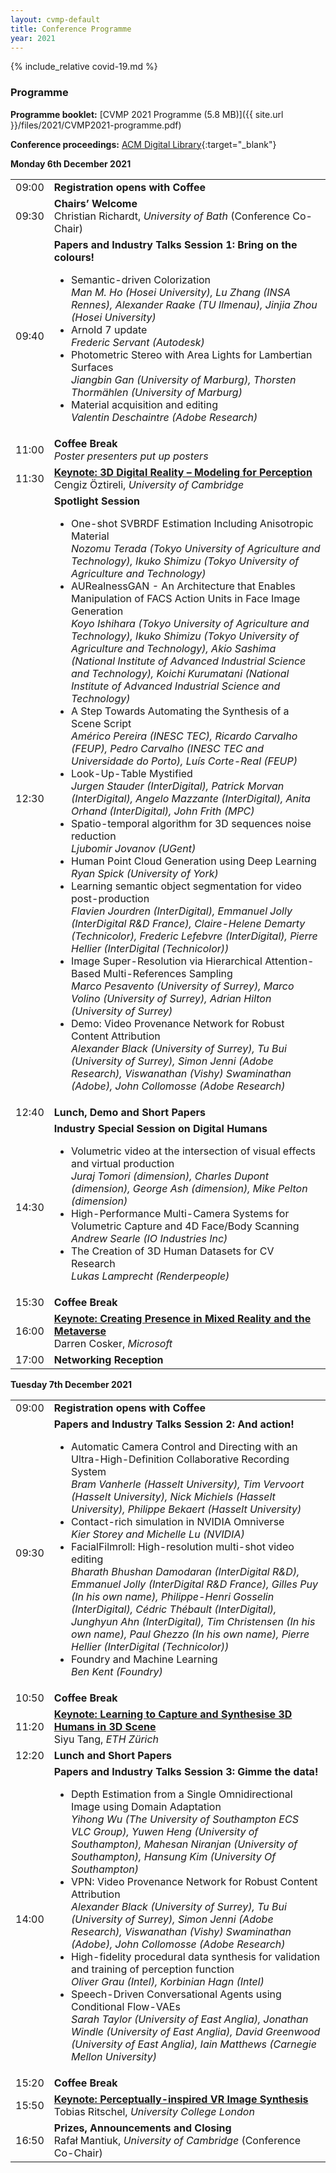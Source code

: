 ```yaml
---
layout: cvmp-default
title: Conference Programme
year: 2021
---
```


{% include_relative covid-19.md %}

### Programme ###

<strong>Programme booklet:</strong>
[CVMP 2021 Programme (5.8 MB)]({{ site.url }}/files/2021/CVMP2021-programme.pdf)

<strong>Conference proceedings:</strong>
[ACM Digital Library](https://doi.org/10.1145/3485441){:target="_blank"}

<div class="col-12 col-sm-12 col-lg-12">
	<a name="monday"></a>
	<div class="panel panel-default">
		<div class="panel-heading"><b>Monday 6th December 2021</b></div>
		<table class="table table-striped">
			<tr>
				<td>09:00</td>
				<td><b>Registration opens with Coffee</b></td>
			</tr>
			<tr>
				<td>09:30</td>
				<td><b>Chairs’ Welcome</b><br/>Christian Richardt, <i>University of Bath</i> (Conference Co-Chair)</td>
			</tr>
			<tr>
				<td>09:40</td>
				<td><b>Papers and Industry Talks Session 1: Bring on the colours!</b><br/>
					<ul>
						<li>Semantic-driven Colorization<br/><i>Man M. Ho (Hosei University), Lu Zhang (INSA Rennes), Alexander Raake (TU Ilmenau), Jinjia Zhou (Hosei University)</i></li>
						<li>Arnold 7 update<br/><i>Frederic Servant (Autodesk)</i></li>
						<li>Photometric Stereo with Area Lights for Lambertian Surfaces<br/><i>Jiangbin Gan (University of Marburg), Thorsten Thormählen (University of Marburg)</i></li>
						<li>Material acquisition and editing<br/><i>Valentin Deschaintre (Adobe Research)</i></li>
					</ul>
				</td>
			</tr>
			<tr>
				<td>11:00</td>
				<td><b>Coffee Break</b><br/><i>Poster presenters put up posters</i></td>
			</tr>	
			<tr>
				<td>11:30</td>
				<td><a href="/2021/keynotes/#CO"><b>Keynote: 3D Digital Reality – Modeling for Perception</b></a><br/>Cengiz Öztireli, <i>University of Cambridge</i></td>
			</tr>
			<tr>
				<td>12:30</td>
				<td><b>Spotlight Session</b><br/>
					<ul>
						<li>One-shot SVBRDF Estimation Including Anisotropic Material<br/><i>Nozomu Terada (Tokyo University of Agriculture and Technology), Ikuko Shimizu (Tokyo University of Agriculture and Technology)</i></li>
						<li>AURealnessGAN - An Architecture that Enables Manipulation of FACS Action Units in Face Image Generation<br/><i>Koyo Ishihara (Tokyo University of Agriculture and Technology), Ikuko Shimizu (Tokyo University of Agriculture and Technology), Akio Sashima (National Institute of Advanced Industrial Science and Technology), Koichi Kurumatani (National Institute of Advanced Industrial Science and Technology)</i></li>
						<li>A Step Towards Automating the Synthesis of a Scene Script<br/><i>Américo Pereira (INESC TEC), Ricardo Carvalho (FEUP), Pedro Carvalho (INESC TEC and Universidade do Porto), Luís Corte-Real (FEUP)</i></li>
						<li>Look-Up-Table Mystified<br/><i>Jurgen Stauder (InterDigital), Patrick Morvan (InterDigital), Angelo Mazzante (InterDigital), Anita Orhand (InterDigital), John Frith (MPC)</i></li>
						<li>Spatio-temporal algorithm for 3D sequences noise reduction<br/><i>Ljubomir Jovanov (UGent)</i></li>
						<li>Human Point Cloud Generation using Deep Learning<br/><i>Ryan Spick (University of York)</i></li>
						<li>Learning semantic object segmentation for video post-production<br/><i>Flavien Jourdren (InterDigital), Emmanuel Jolly (InterDigital R&D France), Claire-Helene Demarty (Technicolor), Frederic Lefebvre (InterDigital), Pierre Hellier (InterDigital (Technicolor))</i></li>
						<li>Image Super-Resolution via Hierarchical Attention-Based Multi-References Sampling<br/><i>Marco Pesavento (University of Surrey), Marco Volino (University of Surrey), Adrian Hilton (University of Surrey)</i></li>
						<li>Demo: Video Provenance Network for Robust Content Attribution<br/><i>Alexander Black (University of Surrey), Tu Bui (University of Surrey), Simon Jenni (Adobe Research), Viswanathan (Vishy) Swaminathan (Adobe), John Collomosse (Adobe Research)</i></li>
					</ul>
				</td>
			</tr>
			<tr>
				<td>12:40</td>
				<td><b>Lunch, Demo and Short Papers</b></td>
			</tr>
			<tr>
				<td>14:30</td>
				<td><b>Industry Special Session on Digital Humans</b><br/>
					<ul>
						<li>Volumetric video at the intersection of visual effects and virtual production<br/><i>Juraj Tomori (dimension), Charles Dupont (dimension), George Ash (dimension), Mike Pelton (dimension)</i></li>
						<li>High-Performance Multi-Camera Systems for Volumetric Capture and 4D Face/Body Scanning<br/><i>Andrew Searle (IO Industries Inc)</i></li>
						<li>The Creation of 3D Human Datasets for CV Research<br/><i>Lukas Lamprecht (Renderpeople)</i></li>						
					</ul>
				</td>
			</tr>		
			<tr>
				<td>15:30</td>
				<td><b>Coffee Break</b></td>
			</tr>	
			<tr>
				<td>16:00</td>
				<td><a href="/2021/keynotes/#DC"><b>Keynote: Creating Presence in Mixed Reality and the Metaverse</b></a><br/>Darren Cosker, <i>Microsoft</i></td>
			</tr>
			<tr>
				<td>17:00</td>
				<td><b>Networking Reception</b></td>
			</tr>
		</table>
	</div>
	<a name="tuesday"></a>
	<div class="panel panel-default">
		<div class="panel-heading"><b>Tuesday 7th December 2021</b></div>
		<table class="table table-striped">
			<tr>
				<td>09:00</td>
				<td><b>Registration opens with Coffee</b></td>
			</tr>
			<tr>
				<td>09:30</td>
				<td><b>Papers and Industry Talks Session 2: And action!</b><br/>
					<ul>
						<li>Automatic Camera Control and Directing with an Ultra-High-Definition Collaborative Recording System<br/><i>Bram Vanherle (Hasselt University), Tim Vervoort (Hasselt University), Nick Michiels (Hasselt University), Philippe Bekaert (Hasselt University)</i></li>
						<li>Contact-rich simulation in NVIDIA Omniverse<br/><i>Kier Storey and Michelle Lu (NVIDIA)</i></li>
						<li>FacialFilmroll: High-resolution multi-shot video editing<br/><i>Bharath Bhushan Damodaran (InterDigital R&D), Emmanuel Jolly (InterDigital R&D France), Gilles Puy (In his own name), Philippe-Henri Gosselin (InterDigital), Cédric Thébault (InterDigital), Junghyun Ahn (InterDigital), Tim Christensen (In his own name), Paul Ghezzo (In his own name), Pierre Hellier (InterDigital (Technicolor))</i></li>
						<li>Foundry and Machine Learning<br/><i>Ben Kent (Foundry)</i></li>
					</ul>
				</td>
			</tr>
			<tr>
				<td>10:50</td>
				<td><b>Coffee Break</b></td>
			</tr>	
			<tr>
				<td>11:20</td><td><a href="/2021/keynotes/#ST"><b>Keynote: Learning to Capture and Synthesise 3D Humans in 3D Scene</b></a><br/>Siyu Tang, <i>ETH Zürich</i></td>
			</tr>
			<tr>
				<td>12:20</td>
				<td><b>Lunch and Short Papers</b></td>
			</tr>
			<tr>
				<td>14:00</td>
				<td><b>Papers and Industry Talks Session 3: Gimme the data!</b><br/>
					<ul>
						<li>Depth Estimation from a Single Omnidirectional Image using Domain Adaptation<br/><i>Yihong Wu (The University of Southampton ECS VLC Group), Yuwen Heng (University of Southampton), Mahesan Niranjan (University of Southampton), Hansung Kim (University Of Southampton)</i></li>
						<li>VPN: Video Provenance Network for Robust Content Attribution<br/><i>Alexander Black (University of Surrey), Tu Bui (University of Surrey), Simon Jenni (Adobe Research), Viswanathan (Vishy) Swaminathan (Adobe), John Collomosse (Adobe Research)</i></li>
						<li>High-fidelity procedural data synthesis for validation and training of perception function<br/><i>Oliver Grau (Intel), Korbinian Hagn (Intel)</i></li>
						<li>Speech-Driven Conversational Agents using Conditional Flow-VAEs<br/><i>Sarah Taylor (University of East Anglia), Jonathan Windle (University of East Anglia), David Greenwood (University of East Anglia), Iain Matthews (Carnegie Mellon University)</i></li>
					</ul>
				</td>
			</tr>
			<tr>
				<td>15:20</td>
				<td><b>Coffee Break</b></td>
			</tr>
			<tr>
				<td>15:50</td>
				<td><a href="/2021/keynotes/#TR"><b>Keynote: Perceptually-inspired VR Image Synthesis</b></a><br/>Tobias Ritschel, <i>University College London</i></td>
			</tr>
			<tr>
				<td>16:50</td>
				<td><b>Prizes, Announcements and Closing</b><br/>Rafał Mantiuk, <i>University of Cambridge</i> (Conference Co-Chair)</td>
			</tr>
		</table>
	</div>
</div>
